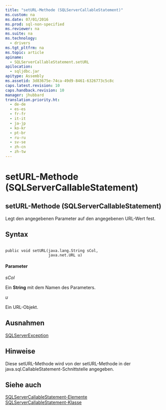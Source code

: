 ```yaml
---
title: "setURL-Methode (SQLServerCallableStatement)"
ms.custom: na
ms.date: 07/01/2016
ms.prod: sql-non-specified
ms.reviewer: na
ms.suite: na
ms.technology: 
  - drivers
ms.tgt_pltfrm: na
ms.topic: article
apiname: 
  - SQLServerCallableStatement.setURL
apilocation: 
  - sqljdbc.jar
apitype: Assembly
ms.assetid: 3d83675e-74ca-49d9-8461-6326773c5c8c
caps.latest.revision: 10
caps.handback.revision: 10
manager: jhubbard
translation.priority.ht: 
  - de-de
  - es-es
  - fr-fr
  - it-it
  - ja-jp
  - ko-kr
  - pt-br
  - ru-ru
  - sv-se
  - zh-cn
  - zh-tw
---
```

# setURL-Methode (SQLServerCallableStatement)
    
## setURL\-Methode \(SQLServerCallableStatement\)  
 Legt den angegebenen Parameter auf den angegebenen URL\-Wert fest.  
  
## Syntax  
  
```  
  
public void setURL(java.lang.String sCol,  
                   java.net.URL u)  
```  
  
#### Parameter  
 *sCol*  
  
 Ein **String** mit dem Namen des Parameters.  
  
 *u*  
  
 Ein URL\-Objekt.  
  
## Ausnahmen  
 [SQLServerException](../content/SQLServerException-Class.md)  
  
## Hinweise  
 Diese setURL\-Methode wird von der setURL\-Methode in der java.sql.CallableStatement\-Schnittstelle angegeben.  
  
## Siehe auch  
 [SQLServerCallableStatement-Elemente](../content/SQLServerCallableStatement-Members.md)   
 [SQLServerCallableStatement-Klasse](../content/SQLServerCallableStatement-Class.md)  
  
  